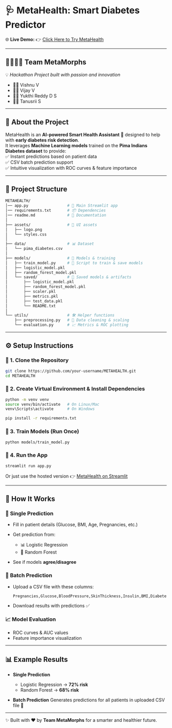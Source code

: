 

# 🩺 **MetaHealth: Smart Diabetes Predictor**  

🌐 **Live Demo:** 👉 [Click Here to Try MetaHealth](https://metahealth-99.streamlit.app/)  

---

## 👨‍👩‍👧‍👦 **Team MetaMorphs**
💡 *Hackathon Project built with passion and innovation*  
- 👨‍💻 Vishnu V  
- 👨‍💻 Vijay V  
- 👩‍💻 Yukthi Reddy D S  
- 👩‍💻 Tanusrii S  

---

## 📌 **About the Project**  
MetaHealth is an **AI-powered Smart Health Assistant** 🤖 designed to help with **early diabetes risk detection**.  
It leverages **Machine Learning models** trained on the **Pima Indians Diabetes dataset** to provide:  
✅ Instant predictions based on patient data  
✅ CSV batch prediction support  
✅ Intuitive visualization with ROC curves & feature importance  

---

## 📂 **Project Structure**

```bash
METAHEALTH/
│── app.py                 # 🚀 Main Streamlit app
│── requirements.txt       # 📦 Dependencies
│── readme.md              # 📘 Documentation
│
├── assets/                # 🎨 UI assets
│   ├── logo.png
│   └── styles.css
│
├── data/                  # 📊 Dataset
│   └── pima_diabetes.csv
│
├── models/                # 🧠 Models & training
│   ├── train_model.py     # 🔧 Script to train & save models
│   ├── logistic_model.pkl
│   ├── random_forest_model.pkl
│   └── saved/             # 💾 Saved models & artifacts
│       ├── logistic_model.pkl
│       ├── random_forest_model.pkl
│       ├── scaler.pkl
│       ├── metrics.pkl
│       ├── test_data.pkl
│       └── README.txt
│
└── utils/                 # 🛠️ Helper functions
    ├── preprocessing.py   # 🧹 Data cleaning & scaling
    └── evaluation.py      # 📈 Metrics & ROC plotting
````

---

## ⚙️ **Setup Instructions**

### 🔹 1. Clone the Repository

```bash
git clone https://github.com/your-username/METAHEALTH.git
cd METAHEALTH
```

### 🔹 2. Create Virtual Environment & Install Dependencies

```bash
python -m venv venv
source venv/bin/activate   # On Linux/Mac
venv\Scripts\activate      # On Windows

pip install -r requirements.txt
```

### 🔹 3. Train Models (Run Once)

```bash
python models/train_model.py
```

### 🔹 4. Run the App

```bash
streamlit run app.py
```

Or just use the hosted version 👉 [MetaHealth on Streamlit](https://metahealth-99.streamlit.app/)

---

## 🎯 **How It Works**

### 🧍 **Single Prediction**

* Fill in patient details (Glucose, BMI, Age, Pregnancies, etc.)
* Get prediction from:

  * 📊 Logistic Regression
  * 🌲 Random Forest
* See if models **agree/disagree**

### 📑 **Batch Prediction**

* Upload a CSV file with these columns:

  ```
  Pregnancies,Glucose,BloodPressure,SkinThickness,Insulin,BMI,DiabetesPedigreeFunction,Age
  ```
* Download results with predictions ✅

### 📈 **Model Evaluation**

* ROC curves & AUC values
* Feature importance visualization

---

## 📊 **Example Results**

* **Single Prediction**

  * Logistic Regression → **72% risk**
  * Random Forest → **68% risk**

* **Batch Prediction**
  Generates predictions for all patients in uploaded CSV file 📂


---

✨ Built with ❤️ by **Team MetaMorphs** for a smarter and healthier future.


